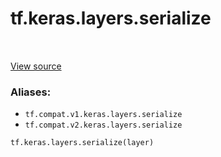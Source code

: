 <div itemscope itemtype="http://developers.google.com/ReferenceObject">
<meta itemprop="name" content="tf.keras.layers.serialize" />
<meta itemprop="path" content="Stable" />
</div>

# tf.keras.layers.serialize

<!-- Insert buttons -->

<table class="tfo-notebook-buttons tfo-api" align="left">
</table>

<a target="_blank" href="/code/stable/tensorflow/python/keras/layers/serialization.py">View source</a>



<!-- Start diff -->


### Aliases:

* `tf.compat.v1.keras.layers.serialize`
* `tf.compat.v2.keras.layers.serialize`


``` python
tf.keras.layers.serialize(layer)
```



<!-- Placeholder for "Used in" -->
